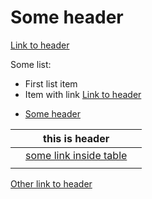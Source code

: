 # Some<caret> header

[Link to header](#some-header)

Some list:
* First list item
* Item with link [Link to header](#some-header)

<!-- TOC -->
* [Some header](#some-header)
<!-- TOC -->


|     | this is header                         |     |
|-----|----------------------------------------|-----|
|     | [some link inside table](#some-header) |     |
|     |                                        |     |

[Other link to header](#some-header)
